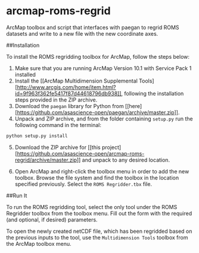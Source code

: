 arcmap-roms-regrid
==================

ArcMap toolbox and script that interfaces with paegan to regrid ROMS datasets and write to a new file with the new coordinate axes.

##Installation

To install the ROMS regridding toolbox for ArcMap, follow the steps below:

1. Make sure that you are running ArcMap Version 10.1 with Service Pack 1 installed
2. Install the [[ArcMap Multidimension Supplemental Tools][http://www.arcgis.com/home/item.html?id=9f963f362fe5417f87d44618796db938]], following  the installation steps provided in the ZIP archive.
3. Download the `paegan` library for Python from [[here][https://github.com/asascience-open/paegan/archive/master.zip]].
4. Unpack and ZIP archive, and from the folder containing `setup.py` run the following command in the terminal:

```bash
python setup.py install
```

5. Download the ZIP archive for [[this project][https://github.com/asascience-open/arcmap-roms-regrid/archive/master.zip]] and unpack to any desired location.

6. Open ArcMap and right-click the toolbox menu in order to add the new toolbox. Browse the file system and find the toolbox in the location specified previously. Select the `ROMS Regridder.tbx` file.

##Run It

To run the ROMS regridding tool, select the only tool under the ROMS Regridder toolbox from the toolbox menu. Fill out the form with the required (and optional, if desired) parameters.

To open the newly created netCDF file, which has been regridded based on the previous inputs to the tool, use the `Multidimension Tools` toolbox from the ArcMap toolbox menu.


